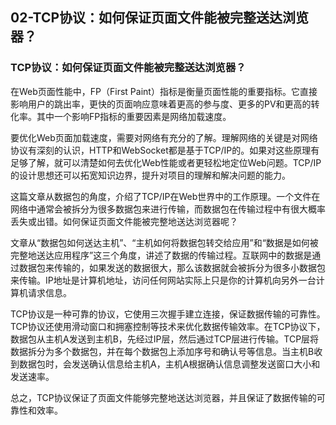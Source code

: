 ## 02-TCP协议：如何保证页面文件能被完整送达浏览器？

### TCP协议：如何保证页面文件能被完整送达浏览器？
在Web页面性能中，FP（First Paint）指标是衡量页面性能的重要指标。它直接影响用户的跳出率，更快的页面响应意味着更高的参与度、更多的PV和更高的转化率。其中一个影响FP指标的重要因素是网络加载速度。

要优化Web页面加载速度，需要对网络有充分的了解。理解网络的关键是对网络协议有深刻的认识，HTTP和WebSocket都是基于TCP/IP的。如果对这些原理有足够了解，就可以清楚如何去优化Web性能或者更轻松地定位Web问题。TCP/IP的设计思想还可以拓宽知识边界，提升对项目的理解和解决问题的能力。

这篇文章从数据包的角度，介绍了TCP/IP在Web世界中的工作原理。一个文件在网络中通常会被拆分为很多数据包来进行传输，而数据包在传输过程中有很大概率丢失或出错。如何保证页面文件能被完整地送达浏览器呢？

文章从“数据包如何送达主机”、“主机如何将数据包转交给应用”和“数据是如何被完整地送达应用程序”这三个角度，讲述了数据的传输过程。互联网中的数据是通过数据包来传输的，如果发送的数据很大，那么该数据就会被拆分为很多小数据包来传输。IP地址是计算机地址，访问任何网站实际上只是你的计算机向另外一台计算机请求信息。

TCP协议是一种可靠的协议，它使用三次握手建立连接，保证数据传输的可靠性。TCP协议还使用滑动窗口和拥塞控制等技术来优化数据传输效率。在TCP协议下，数据包从主机A发送到主机B，先经过IP层，然后通过TCP层进行传输。TCP层将数据拆分为多个数据包，并在每个数据包上添加序号和确认号等信息。当主机B收到数据包时，会发送确认信息给主机A，主机A根据确认信息调整发送窗口大小和发送速率。

总之，TCP协议保证了页面文件能够完整地送达浏览器，并且保证了数据传输的可靠性和效率。